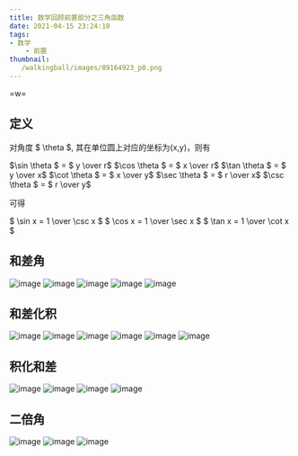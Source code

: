 ```yaml
---
title: 数学回顾前置部分之三角函数
date: 2021-04-15 23:24:10
tags:
- 数学
    - 前置
thumbnail:
   /walkingball/images/89164923_p0.png
---
```

=w=
## 定义
对角度 $ \theta $, 其在单位圆上对应的坐标为(x,y)，则有

$\sin \theta $ = $ y \over r$
$\cos \theta $ = $ x \over r$
$\tan \theta $ = $ y \over x$
$\cot \theta $ = $ x \over y$
$\sec \theta $ = $ r \over x$
$\csc \theta $ = $ r \over y$

可得

$ \sin x = 1 \over \csc x $
$ \cos x = 1 \over \sec x $
$ \tan x = 1 \over \cot x $

## 和差角
![image](/walkingball/innerPict/triangle/cosa+b.png)
![image](/walkingball/innerPict/triangle/cosa-b.png)
![image](/walkingball/innerPict/triangle/sina+-b.png)
![image](/walkingball/innerPict/triangle/tana+b.png)
![image](/walkingball/innerPict/triangle/tana-b.png)

## 和差化积
![image](/walkingball/innerPict/triangle/sina+sinb.png)
![image](/walkingball/innerPict/triangle/sina-sinb.png)
![image](/walkingball/innerPict/triangle/cosa+cosb.png)
![image](/walkingball/innerPict/triangle/cosa-cosb.png)
![image](/walkingball/innerPict/triangle/tana+-tanb.png)
![image](/walkingball/innerPict/triangle/cota+-cotb.png)

## 积化和差
![image](/walkingball/innerPict/triangle/sinacosb.gif)
![image](/walkingball/innerPict/triangle/cosasinb.gif)
![image](/walkingball/innerPict/triangle/cosacosb.gif)
![image](/walkingball/innerPict/triangle/sinasinb.png)

## 二倍角
![image](/walkingball/innerPict/triangle/sin2a.png)
![image](/walkingball/innerPict/triangle/cos2a.png)
![image](/walkingball/innerPict/triangle/tan2a.png)